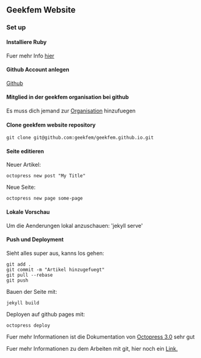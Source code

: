 ## Geekfem Website

### Set up
#### Installiere Ruby
Fuer mehr Info [hier](https://www.ruby-lang.org/de/downloads/)

#### Github Account anlegen
[Github](https://www.github.com)

#### Mitglied in der geekfem organisation bei github
Es muss dich jemand zur [Organisation](https://github.com/geekfem) hinzufuegen

#### Clone geekfem website repository
    git clone git@github.com:geekfem/geekfem.github.io.git

#### Seite editieren
Neuer Artikel:

    octopress new post "My Title"
Neue Seite:

    octopress new page some-page

#### Lokale Vorschau
Um die Aenderungen lokal anzuschauen: 'jekyll serve'

#### Push und Deployment
Sieht alles super aus, kanns los gehen:  

    git add .  
    git commit -m "Artikel hinzugefuegt"
    git pull --rebase
    git push


Bauen der Seite mit:  

    jekyll build  

Deployen auf github pages mit:  

    octopress deploy

Fuer mehr Informationen ist die Dokumentation von [Octopress 3.0](https://github.com/octopress/octopress) sehr gut

Fuer mehr Informationen zu dem Arbeiten mit git, hier noch ein [Link.](https://de.atlassian.com/git/tutorials)
